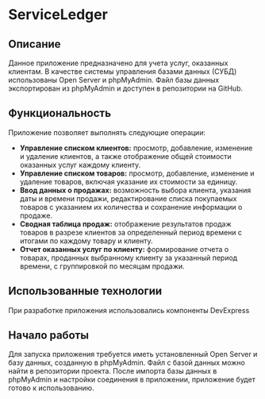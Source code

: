 # ServiceLedger
## Описание
Данное приложение предназначено для учета услуг, оказанных клиентам. В качестве системы управления базами данных (СУБД) использованы Open Server и phpMyAdmin. Файл базы данных экспортирован из phpMyAdmin и доступен в репозитории на GitHub.

## Функциональность
Приложение позволяет выполнять следующие операции:

- **Управление списком клиентов:** просмотр, добавление, изменение и удаление клиентов, а также отображение общей стоимости оказанных услуг каждому клиенту.
- **Управление списком товаров:** просмотр, добавление, изменение и удаление товаров, включая указание их стоимости за единицу.
- **Ввод данных о продажах:** возможность выбора клиента, указания даты и времени продажи, редактирование списка покупаемых товаров с указанием их количества и сохранение информации о продаже.
- **Сводная таблица продаж:** отображение результатов продаж товаров в разрезе клиентов за определенный период времени с итогами по каждому товару и клиенту.
- **Отчет оказанных услуг по клиенту:** формирование отчета о товарах, проданных выбранному клиенту за указанный период времени, с группировкой по месяцам продажи.

## Использованные технологии
При разработке приложения использовались компоненты DevExpress

## Начало работы
Для запуска приложения требуется иметь установленный Open Server и базу данных, созданную в phpMyAdmin. Файл с базой данных можно найти в репозитории проекта. После импорта базы данных в phpMyAdmin и настройки соединения в приложении, приложение будет готово к использованию.
